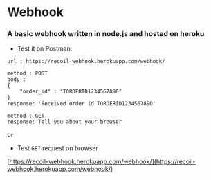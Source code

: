 # Webhook

### A basic webhook written in node.js and hosted on heroku





- Test it on Postman:

```
url : https://recoil-webhook.herokuapp.com/webhook/

method : POST
body :
{
	"order_id" : "TORDERID1234567890"
}
response: 'Received order id TORDERID1234567890'

method : GET
response: Tell you about your browser

```

or 

- Test `GET` request on browser

[https://recoil-webhook.herokuapp.com/webhook/](https://recoil-webhook.herokuapp.com/webhook/)


